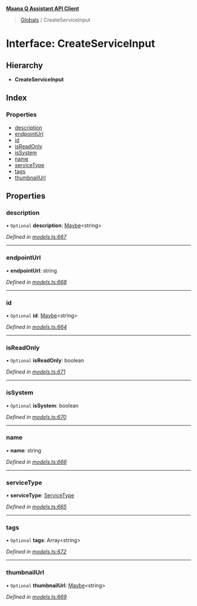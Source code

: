 **[Maana Q Assistant API Client](../README.md)**

> [Globals](../README.md) / CreateServiceInput

# Interface: CreateServiceInput

## Hierarchy

* **CreateServiceInput**

## Index

### Properties

* [description](createserviceinput.md#description)
* [endpointUrl](createserviceinput.md#endpointurl)
* [id](createserviceinput.md#id)
* [isReadOnly](createserviceinput.md#isreadonly)
* [isSystem](createserviceinput.md#issystem)
* [name](createserviceinput.md#name)
* [serviceType](createserviceinput.md#servicetype)
* [tags](createserviceinput.md#tags)
* [thumbnailUrl](createserviceinput.md#thumbnailurl)

## Properties

### description

• `Optional` **description**: [Maybe](../README.md#maybe)\<string>

*Defined in [models.ts:667](https://github.com/maana-io/q-assistant-client/blob/develop/src/models.ts#L667)*

___

### endpointUrl

•  **endpointUrl**: string

*Defined in [models.ts:668](https://github.com/maana-io/q-assistant-client/blob/develop/src/models.ts#L668)*

___

### id

• `Optional` **id**: [Maybe](../README.md#maybe)\<string>

*Defined in [models.ts:664](https://github.com/maana-io/q-assistant-client/blob/develop/src/models.ts#L664)*

___

### isReadOnly

• `Optional` **isReadOnly**: boolean

*Defined in [models.ts:671](https://github.com/maana-io/q-assistant-client/blob/develop/src/models.ts#L671)*

___

### isSystem

• `Optional` **isSystem**: boolean

*Defined in [models.ts:670](https://github.com/maana-io/q-assistant-client/blob/develop/src/models.ts#L670)*

___

### name

•  **name**: string

*Defined in [models.ts:666](https://github.com/maana-io/q-assistant-client/blob/develop/src/models.ts#L666)*

___

### serviceType

•  **serviceType**: [ServiceType](../enums/servicetype.md)

*Defined in [models.ts:665](https://github.com/maana-io/q-assistant-client/blob/develop/src/models.ts#L665)*

___

### tags

• `Optional` **tags**: Array\<string>

*Defined in [models.ts:672](https://github.com/maana-io/q-assistant-client/blob/develop/src/models.ts#L672)*

___

### thumbnailUrl

• `Optional` **thumbnailUrl**: [Maybe](../README.md#maybe)\<string>

*Defined in [models.ts:669](https://github.com/maana-io/q-assistant-client/blob/develop/src/models.ts#L669)*
